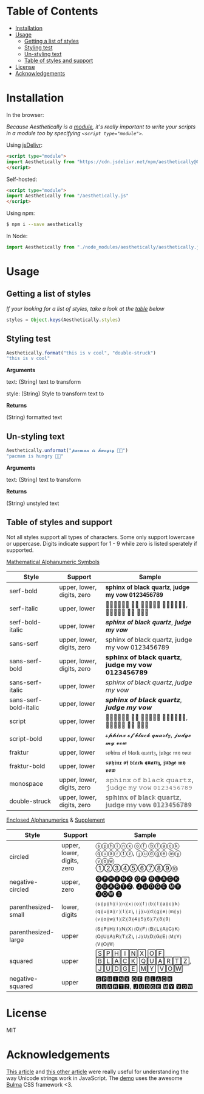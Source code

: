 <!-- omit in toc -->
# Table of Contents
- [Installation](#installation)
- [Usage](#usage)
  - [Getting a list of styles](#getting-a-list-of-styles)
  - [Styling test](#styling-test)
  - [Un-styling text](#un-styling-text)
  - [Table of styles and support](#table-of-styles-and-support)
- [License](#license)
- [Acknowledgements](#acknowledgements)

# Installation
In the browser:


_Because Aesthetically is a [module], it's really important to write your scripts in a module too by specifying `<script type="module">`._

Using [jsDelivr](https://www.jsdelivr.com/):
```html
<script type="module">
import Aesthetically from "https://cdn.jsdelivr.net/npm/aesthetically@0.0.1/aesthetically.js"
</script>
```
Self-hosted:
```html
<script type="module">
import Aesthetically from "/aesthetically.js"
</script>
```
Using npm:
```bash
$ npm i --save aesthetically
```
In Node:
```javascript
import Aesthetically from "./node_modules/aesthetically/aesthetically.js"
```

# Usage
## Getting a list of styles
_If your looking for a list of styles, take a look at the [table](#table-of-styles-and-support) below_
```javascript
styles = Object.keys(Aesthetically.styles)
```
## Styling test
```javascript
Aesthetically.format("this is v cool", "double-struck")
"this is v cool"
```
**Arguments** 

text: (String) text to transform

style: (String) Style to transform text to

**Returns**

(String) formatted text

## Un-styling text
```javascript
Aesthetically.unformat("𝓹𝓪𝓬𝓶𝓪𝓷 𝓲𝓼 𝓱𝓾𝓷𝓰𝓻𝔂 👾🍔")
"pacman is hungry 👾🍔"
```
**Arguments**

text: (String) text to transform

**Returns**

(String) unstyled text

## Table of styles and support
Not all styles support all types of characters. Some only support lowercase or uppercase. Digits indicate support for 1 - 9 while zero is listed sperately if supported.

[Mathematical Alphanumeric Symbols]

| Style                 | Support                    | Sample                                                                                 |
| --------------------- | -------------------------- | -------------------------------------------------------------------------------------- |
| serf-bold             | upper, lower, digits, zero | 𝐬𝐩𝐡𝐢𝐧𝐱 𝐨𝐟 𝐛𝐥𝐚𝐜𝐤 𝐪𝐮𝐚𝐫𝐭𝐳, 𝐣𝐮𝐝𝐠𝐞 𝐦𝐲 𝐯𝐨𝐰 𝟎𝟏𝟐𝟑𝟒𝟓𝟔𝟕𝟖𝟗 |
| serf-italic           | upper, lower               | 𝑠𝑝𝑕𝑖𝑛𝑥 𝑜𝑓 𝑏𝑙𝑎𝑐𝑘 𝑞𝑢𝑎𝑟𝑡𝑧, 𝑗𝑢𝑑𝑔𝑒 𝑚𝑦 𝑣𝑜𝑤                      |
| serf-bold-italic      | upper, lower               | 𝒔𝒑𝒉𝒊𝒏𝒙 𝒐𝒇 𝒃𝒍𝒂𝒄𝒌 𝒒𝒖𝒂𝒓𝒕𝒛, 𝒋𝒖𝒅𝒈𝒆 𝒎𝒚 𝒗𝒐𝒘                      |
| sans-serf             | upper, lower, digits, zero | 𝗌𝗉𝗁𝗂𝗇𝗑 𝗈𝖿 𝖻𝗅𝖺𝖼𝗄 𝗊𝗎𝖺𝗋𝗍𝗓, 𝗃𝗎𝖽𝗀𝖾 𝗆𝗒 𝗏𝗈𝗐 𝟢𝟣𝟤𝟥𝟦𝟧𝟨𝟩𝟪𝟫 |
| sans-serf-bold        | upper, lower, digits, zero | 𝘀𝗽𝗵𝗶𝗻𝘅 𝗼𝗳 𝗯𝗹𝗮𝗰𝗸 𝗾𝘂𝗮𝗿𝘁𝘇, 𝗷𝘂𝗱𝗴𝗲 𝗺𝘆 𝘃𝗼𝘄 𝟬𝟭𝟮𝟯𝟰𝟱𝟲𝟳𝟴𝟵 |
| sans-serf-italic      | upper, lower               | 𝘴𝘱𝘩𝘪𝘯𝘹 𝘰𝘧 𝘣𝘭𝘢𝘤𝘬 𝘲𝘶𝘢𝘳𝘵𝘻, 𝘫𝘶𝘥𝘨𝘦 𝘮𝘺 𝘷𝘰𝘸                      |
| sans-serf-bold-italic | upper, lower               | 𝙨𝙥𝙝𝙞𝙣𝙭 𝙤𝙛 𝙗𝙡𝙖𝙘𝙠 𝙦𝙪𝙖𝙧𝙩𝙯, 𝙟𝙪𝙙𝙜𝙚 𝙢𝙮 𝙫𝙤𝙬                      |
| script                | upper, lower               | 𝓈𝓅𝒽𝒾𝓃𝓍 𝓄𝒻 𝒷𝓁𝒶𝒸𝓀 𝓆𝓊𝒶𝓇𝓉𝓏, 𝒿𝓊𝒹𝒼𝒺 𝓂𝓎 𝓋𝓄𝓌                      |
| script-bold           | upper, lower               | 𝓼𝓹𝓱𝓲𝓷𝔁 𝓸𝓯 𝓫𝓵𝓪𝓬𝓴 𝓺𝓾𝓪𝓻𝓽𝔃, 𝓳𝓾𝓭𝓰𝓮 𝓶𝔂 𝓿𝓸𝔀                      |
| fraktur               | upper, lower               | 𝔰𝔭𝔥𝔦𝔫𝔵 𝔬𝔣 𝔟𝔩𝔞𝔠𝔨 𝔮𝔲𝔞𝔯𝔱𝔷, 𝔧𝔲𝔡𝔤𝔢 𝔪𝔶 𝔳𝔬𝔴                      |
| fraktur-bold          | upper, lower               | 𝖘𝖕𝖍𝖎𝖓𝖝 𝖔𝖋 𝖇𝖑𝖆𝖈𝖐 𝖖𝖚𝖆𝖗𝖙𝖟, 𝖏𝖚𝖉𝖌𝖊 𝖒𝖞 𝖛𝖔𝖜                      |
| monospace             | upper, lower, digits, zero | 𝚜𝚙𝚑𝚒𝚗𝚡 𝚘𝚏 𝚋𝚕𝚊𝚌𝚔 𝚚𝚞𝚊𝚛𝚝𝚣, 𝚓𝚞𝚍𝚐𝚎 𝚖𝚢 𝚟𝚘𝚠 𝟶𝟷𝟸𝟹𝟺𝟻𝟼𝟽𝟾𝟿 |
| double-struck         | upper, lower, digits, zero | 𝕤𝕡𝕙𝕚𝕟𝕩 𝕠𝕗 𝕓𝕝𝕒𝕔𝕜 𝕢𝕦𝕒𝕣𝕥𝕫, 𝕛𝕦𝕕𝕘𝕖 𝕞𝕪 𝕧𝕠𝕨 𝟘𝟙𝟚𝟛𝟜𝟝𝟞𝟟𝟠𝟡 |

[Enclosed Alphanumerics] & [Supplement]

| Style               | Support                    | Sample                                                              |
| ------------------- | -------------------------- | ------------------------------------------------------------------- |
| circled             | upper, lower, digits, zero | ⓢⓟⓗⓘⓝⓧ ⓞⓕ ⓑⓛⓐⓒⓚ ⓠⓤⓐⓡⓣⓩ, ⓙⓤⓓⓖⓔ ⓜⓨ ⓥⓞⓦ ①②③④⑤⑥⑦⑧⑨⑩                     |
| negative-circled    | upper, zero                | 🅢🅟🅗🅘🅝🅧 🅞🅕 🅑🅛🅐🅒🅚 🅠🅤🅐🅡🅣🅩, 🅙🅤🅓🅖🅔 🅜🅨 🅥🅞🅦 ⓿ |
| parenthesized-small | lower, digits              | ⒮⒫⒣⒤⒩⒳ ⒪⒡ ⒝⒧⒜⒞⒦ ⒬⒰⒜⒭⒯⒵, ⒥⒰⒟⒢⒠ ⒨⒴ ⒱⒪⒲⑴⑵⑶⑷⑸⑹⑺⑻⑼                       |
| parenthesized-large | upper                      | 🄢🄟🄗🄘🄝🄧 🄞🄕 🄑🄛🄐🄒🄚 🄠🄤🄐🄡🄣🄩, 🄙🄤🄓🄖🄔 🄜🄨 🄥🄞🄦   |
| squared             | upper                      | 🅂🄿🄷🄸🄽🅇 🄾🄵 🄱🄻🄰🄲🄺 🅀🅄🄰🅁🅃🅉, 🄹🅄🄳🄶🄴 🄼🅈 🅅🄾🅆   |
| negative-squared    | upper                      | 🆂🅿🅷🅸🅽🆇 🅾🅵 🅱🅻🅰🅲🅺 🆀🆄🅰🆁🆃🆉, 🅹🆄🅳🅶🅴 🅼🆈 🆅🅾🆆   |

# License
MIT

# Acknowledgements
[This article](https://dmitripavlutin.com/what-every-javascript-developer-should-know-about-unicode/) and [this other article](https://mathiasbynens.be/notes/javascript-encoding) were really useful for understanding the way Unicode strings work in JavaScript. 
The [demo] uses the awesome [Bulma](https://bulma.io/) CSS framework <3.

[Mathematical Alphanumeric Symbols]: https://en.wikipedia.org/wiki/Mathematical_Alphanumeric_Symbols
[Enclosed Alphanumerics]: https://en.wikipedia.org/wiki/Enclosed_Alphanumerics
[Supplement]: https://en.wikipedia.org/wiki/Enclosed_Alphanumeric_Supplement

[demo]: https://aesthetically.glitch.me/
[module]: https://developer.mozilla.org/en-US/docs/Web/JavaScript/Guide/Modules